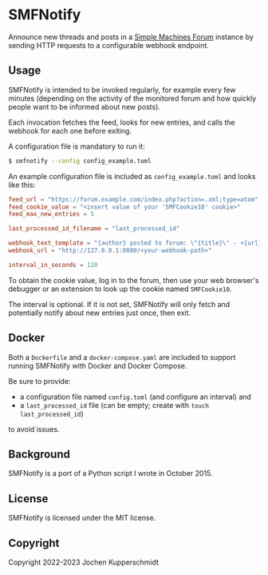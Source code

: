 # SMFNotify

Announce new threads and posts in a [Simple Machines
Forum](http://simplemachines.org/) instance by sending HTTP requests to
a configurable webhook endpoint.


## Usage

SMFNotify is intended to be invoked regularly, for example every few
minutes (depending on the activity of the monitored forum and how
quickly people want to be informed about new posts).

Each invocation fetches the feed, looks for new entries, and calls the
webhook for each one before exiting.

A configuration file is mandatory to run it:

```sh
$ smfnotify --config config_example.toml
```

An example configuration file is included as ``config_example.toml`` and
looks like this:

```toml
feed_url = "https://forum.example.com/index.php?action=.xml;type=atom"
feed_cookie_value = "<insert value of your 'SMFCookie10' cookie>"
feed_max_new_entries = 5

last_processed_id_filename = "last_processed_id"

webhook_text_template = "{author} posted to forum: \"{title}\" - <{url}>"
webhook_url = "http://127.0.0.1:8080/<your-webhook-path>"

interval_in_seconds = 120
```

To obtain the cookie value, log in to the forum, then use your web
browser's debugger or an extension to look up the cookie named
``SMFCookie10``.

The interval is optional. If it is not set, SMFNotify will only fetch
and potentially notify about new entries just once, then exit.


## Docker

Both a ``Dockerfile`` and a ``docker-compose.yaml`` are included to
support running SMFNotify with Docker and Docker Compose.

Be sure to provide:

- a configuration file named ``config.toml`` (and configure an interval)
  and
- a ``last_processed_id`` file (can be empty; create with ``touch
  last_processed_id``)

to avoid issues.


## Background

SMFNotify is a port of a Python script I wrote in October 2015.


## License

SMFNotify is licensed under the MIT license.


## Copyright

Copyright 2022-2023 Jochen Kupperschmidt
